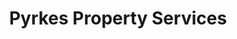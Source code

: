 ---
title: "Pyrkes Property Services"
url: /jaywick/pyrkes-property-services/
shop: estate agent
---